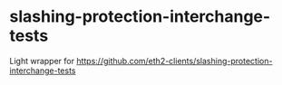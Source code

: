 # slashing-protection-interchange-tests

Light wrapper for https://github.com/eth2-clients/slashing-protection-interchange-tests
